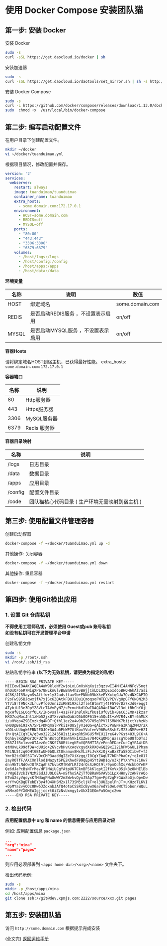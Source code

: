 # 使用 Docker Compose 安装团队猫

## 第一步: 安装 Docker

安装 Docker

```bash
sudo -s
curl -sSL https://get.daocloud.io/docker | sh
```

安装加速器

```bash
sudo -s
curl -sSL https://get.daocloud.io/daotools/set_mirror.sh | sh -s http://5382404c.m.daocloud.io
```

安装 Docker Compose

```bash
sudo -s
curl -L https://github.com/docker/compose/releases/download/1.13.0/docker-compose-`uname -s`-`uname -m` > /usr/local/bin/docker-compose
sudo  chmod +x  /usr/local/bin/docker-compose
```

## 第二步: 编写启动配置文件

在用户目录下创建配置文件。

```bash
mkdir ~/docker
vi ~/docker/tuanduimao.yml
```

根据项目情况，修改配置并保存。

```yml
version: '2'
services:
  webserver:
    restart: always
    image: tuanduimao/tuanduimao
    container_name: tuanduimao
    extra_hosts:
      - some.domain.com:172.17.0.1
    environment:
      - HOST=some.domain.com
      - REDIS=off
      - MYSQL=off
    ports:
      - "80:80"
      - "443:443"
      - "3306:3306"
      - "6379:6379"
    volumes:
      - /host/logs:/logs
      - /host/config:/config
      - /host/apps:/apps
      - /host/data:/data
```

**环境变量**

|   名称 |  说明   | 数值 |
| --- | --- | --- |
|   HOST  | 绑定域名  |   some.domain.com |
|   REDIS  | 是否启动REDIS服务 ，不设置表示启用    |   on/off |
|   MYSQL  | 是否启动MYSQL服务 ，不设置表示启用    |   on/off |

**容器Hosts**

请将绑定域名HOST到宿主机，已获得最好性能。 
extra_hosts:
`some.domain.com:172.17.0.1`


**容器端口**

|   名称 |  说明   | 
| --- | --- | 
|   80  | Http服务器  |   
|   443  | Https服务器     |   
|   3306  | MySQL服务器    | 
|   6379  | Redis 服务器    | 


**容器目录映射**

|   名称 |  说明   | 
| --- | --- | 
|   /logs  | 日志目录  |   
|   /data  | 数据目录    |   
|   /apps  | 应用目录    | 
|   /config  | 配置文件目录    | 
|   /code  | 团队猫核心代码目录 ( 生产环境无需映射到宿主机 )    | 



## 第三步: 使用配置文件管理容器

创建启动容器

```bash
docker-compose -f ~/docker/tuanduimao.yml up -d
```

其他操作: 关闭容器

```bash
docker-compose -f ~/docker/tuanduimao.yml down
```

其他操作: 重启容器

```bash
docker-compose -f ~/docker/tuanduimao.yml restart
```

## 第四步: 使用Git检出应用

### 1. 设置 Git 仓库私钥

**不得使用工程师私钥，必须使用 Guest或pub 账号私钥**  
**如没有私钥可在开发管理平台申请**

创建私钥文件

```bash
sudo -s
mkdir -p /root/.ssh
vi /root/.ssh/id_rsa
```

粘贴私钥字符串 **\(以下为无效私钥，请更换为指定的私钥）**

```text
-----BEGIN RSA PRIVATE KEY-----
MIIEowIBAAKCAQEA4aW9kleNf2wjoLoLGmOsKgXyjz3qzswII4MHI4ANNFgVSngt
mhQxO/o6R7NiqXPe78NLknGlvBEBmA4h2vBWjjCnLDLQXpEoxdo5BHQH6kAl7asi
4C8K/JI55aymSvAftfwr1y32adsffax9b+PNNo05bXkeEYXxtqGUw7QzdNXCAPTQ
P2oFwS95BJqwxjfA7xjSc6ZQAtkFBUJJDu1CmoqsoFWTEQVPEVVgUpGFf6N8N2M3
YT7i8rf9Nck3LruvPfo0Jnni2xRN819Xcl2fletBtmYTj4tFGY0/Dz7xJd0/eqgt
ATybiU13e3DpYZ8VLcTAVvPyN7/sPcmuHkdlOwIDAQABAoIBACV13oLtBhChY0jL
mgxHf816L0qYfOLX/IHovsal+4s1FFPIn8l0kLfkUsiUf0yib+BeC63EMD+Ikzsr
HXO7cqMocJhl1zHb52jxUYXrvWSmQaWzQ5b0OF615+a5QuIt+xW7R4vxBYr6hMbX
i/uHVgo4Z9BEyzkdg4NOT+Qthl1ez2a4w9bZV9705gRPVllSMKMX7bijctYzhzKb
vH0DpBei9zkA75PIvDMqmalPPki1FQ8SjyV1eQG+qAicYxJPoENFa3KhqZMM3r2X
vODLsUUbgk6FBN2EOJC+3A4u0PhWP7UlKoxYVufeeV96EwSSshZzM23oNMPw+HZI
jh+QtAECgYEA/q5wo322124358IsiiAxgRb5NGU5fWIU1IreG4vPGst483L9C6+A
OqhbylRZgMGr3CFUZfBn8stqfRIm4hVk1XIZws784QkqOM5jWassgYbeU8fbDTsJ
Z68ZJfRx1xwe0TAezGqCNKS78URtLegKFoVQP8MTI8/ePenDEDa+CucCgYEA4tDR
etMUvLkO9dfDW+dUUiq+2GVcvbHvKxAoVxgydXkRX6wGQZ9xII21hPW6GULIPhsm
M4LNL5tzq6OHtGBtwUH0bQLZtUkamuv8HxVLzFiJvkKzOjkwBxZTa58QIibwT+fJ
Ym+B2tdD8S5GTxVOcCMP3aaddgIZe7XiXzgg/I0CgYEAqUT7bDhPbaOr/+qIe81l
2ayROTfF/AXCXnllod1MazytSPE2KhwdF99qEpH5YtBWD1q/o3kjPYXhYvs7iKw7
dnn9kTLNdCwJOfRCqAhS7kvbXMfKWYLRf24rQsSzHQt9l/9pmOd5Xs/WckbOYeKF
Qe6dJaPcBsNTrMa/dPlNWiUCgYAtpUKTCknBFSkKlqptI2fXxVx05ik8z8NHElBb
/rWg6IVzkIYNzM2SdJJUOLOEA+mSfho5AZjTfOBRaW6VAVb1LpXHHmy7zAN7rAQo
KTwA2syVqoyxKfMdagPNw8wWY2m3WvkvQyuJ5Ap7Tgm+PpZzgMrGWx8oGjuQpvDw
orYYvQKBgDTebEY3y4fQ4XHSM2x1l73SM5cljkT+ol3UUZpelPnJT+uKHzdTLKVI
+OpMYa2vyOOc0Kw5JZoxnbJATQ4otoCSSRIcBywX6a7edYSOeLeWCT5obon/WQuL
xRMvz0PYX0MEAIgjjccrt0iZzNvUxmgy1vGkXIGEOmPu5OmjcZwm
-----END RSA PRIVATE KEY-----
```

### 2. 检出代码

**应用配置信息中 org 和 name 的信息需要与应用目录对应**

例如:  应用配置信息 `package.json`

```json
...
"org":"mina"
"name":"pages"
...
```

则应用必须部署到 `<apps home dir>/<org>/<name>` 文件夹下。

检出代码示例:

```bash
sudo -s
mkdir -p /host/apps/mina
cd /host/apps/mina 
git clone ssh://git@dev.xpmjs.com:2222/source/xxx.git pages
```

## 第五步: 安装团队猫

访问 `http://some.domain.com` 根据提示完成安装

\(全文完\) [返回运维手册](index.md)

